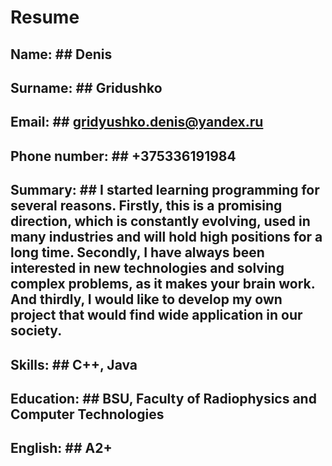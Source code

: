 # Resume #
## Name: ## Denis
## Surname: ## Gridushko
## Email: ## gridyushko.denis@yandex.ru
## Phone number: ## +375336191984
## Summary: ## I started learning programming for several reasons. Firstly, this is a promising direction, which is constantly evolving, used in many industries and will hold high positions for a long time. Secondly, I have always been interested in new technologies and solving complex problems, as it makes your brain work. And thirdly, I would like to develop my own project that would find wide application in our society.
## Skills: ## C++, Java
## Education: ## BSU, Faculty of Radiophysics and Computer Technologies
## English: ## A2+ 
